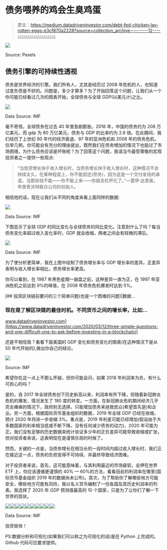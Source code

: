 # 债务喂养的鸡会生臭鸡蛋

> 原文：<https://medium.datadriveninvestor.com/debt-fed-chicken-lay-rotten-eggs-e3cf870a2228?source=collection_archive---------12----------------------->

![](img/1d865f1eff8db1c791d59b46092efb36.png)

Source: Pexels

## 债务引擎的可持续性透视

债务是世界经济的引擎。我们所有人，尤其是经历过 2008 年危机的人，也知道过度负债是不好的。问题是，多少才算多？为了开始回答这个问题，让我们从一个你可能已经看过几次的图表开始，全球债务与全球 GDP(以美元计)之比。

![](img/72f6921b1363d138253b391de4ca21e8.png)

Data Source: IMF

毫不奇怪，全球债务在过去 40 年里急剧膨胀。2018 年，中国的债务约为 208 万亿美元，而 gdp 为 80 万亿美元，债务与 GDP 的比率约为 2.6 倍。在此期间，我们经历了上世纪 80 年代的经济衰退、97 年的亚洲危机和 2008 年的债务危机，仅举几例。你可能会有充分的理由提出，既然我们在债务增加的情况下也挺过了市场困境，为什么债务应该是坏账呢？为了回答这个问题，我请当今最受尊敬的宏观投资者之一提供一些观点:

> “当信贷增长快于收入增长时，当债务增长快于收入增长时，这种情况不会持续太久。在某种程度上，你不能偿还(债务)，因为这是一个交付金钱的承诺。当那些钱不能——你不能上来——你就去杠杆化了。”—雷伊·达里奥，布里奇沃特联合公司的创始人。

相信他的话，现在让我们从不同的角度来看上面同样的数据:

![](img/211790462e796d871a56928067144c42.png)

Data Source: IMF

下图显示了全球 GDP 的同比变化与全球债务的同比变化。注意到什么了吗？每当债务变化率超过收入变化率时，GDP 就会收缩，两者之间会有轻微的滞后。

![](img/8da4f664ce0a6a6879929bdf5f59136c.png)

Data Source: IMF

为了使分析更简单，我在上图中绘制了债务增长率与 GDP 增长率的差异。正差异表明与收入增长率相比，债务增长率更高。

你可以看到，在 1987 年黑色星期一崩盘之前，这种差异一直为正，在 1997 年亚洲危机之前达到 9%的峰值，在 2008 年债务危机爆发时达到 5%。

[](https://www.datadriveninvestor.com/2020/03/12/three-simple-questions-and-one-difficult-one-to-ask-before-investing-in-a-blockchain/) [## 投资区块链前要问的三个简单问题(也是一个困难的问题)|数据…

### 现在是了解区块链的最佳时机。不同货币之间的增长率，比如…

www.datadriveninvestor.com](https://www.datadriveninvestor.com/2020/03/12/three-simple-questions-and-one-difficult-one-to-ask-before-investing-in-a-blockchain/) 

还是不相信我？看看下面美国的 GDP 变化和债务变化的图表(在这种情况下是从 50 年代开始的),做出你自己的结论。

![](img/3a78674c3c4c52af9dc18b4f596ee50a.png)

Source: IMF

希望你在这一点上不那么怀疑，但你可能会问，如果 2018 年利润率为负，有什么可担心的吗？

是的，自 2017 年全球债务创下历史新高以来，利润率有所下降，但随着新冠肺炎危机的爆发，情况发生了 180 度的转变。一方面，在新冠肺炎危机期间经济几乎完全瘫痪的情况下，政府别无选择，只能增加债务来拯救民众(希望首先是)和企业。另一方面，根据国际货币基金组织的数据，2019 年全球 GDP 已经在收缩，预计 2020 年将进一步收缩 3%。重点是，2019 年利差可能已经增加(假设由于大多数国家的利率相当低或不断下降，没有任何减少债务的动力)，2020 年可能为正。我们没有足够的历史数据来统计验证多少年的正负差异可能导致收缩或扩张，但对投资者来说，这表明现在是谨慎乐观的时候了。

然而，关键的一点是，当债务增长在相当长的一段时间内超过收入增长时，我们正在接近这一点，债务的负担变得不可持续，并最终导致经济困难。

对于投资者来说，首先，这可能意味着，与其利用最近的市场疲软，全押在世界 ETF 上，你应该遵循更谨慎的 40% — 60%的方法，看看目前的利润率在哪里(国际货币基金组织 2019 年的数据尚未公布)。其次，为了帮助你了解哪些地方可能安全，哪些地方可能有风险，我以名义货币编制了一份各国及其历史利润率的列表。我选择了 2020 年 GDP 预测值最高的 10 个国家，只是为了让你们了解一下世界的现状。

![](img/b6149e679c4c308927d058cc9b657ac2.png)![](img/31daa24c22a41e1d79406f8bdab70081.png)![](img/8c51f60c1bb628c491be9ee28e58a870.png)![](img/2070621a3718ea84600ba0b9066dd310.png)![](img/4b2010524eceb99f84f131fa6e25debf.png)![](img/2eab9315a80507a6e3116bba55c25eb9.png)![](img/b707e98339b4ee66000fafb4b2951388.png)![](img/60aec89312516487f11b3d95b97f8a1f.png)![](img/1cf823e46148e4bc07160548224c18c9.png)![](img/d3e732c7fc4b17ab759461c3146a7c63.png)

Data Source: IMF

投资愉快！

PS:数据分析和可视化(如果我们可以称之为可视化的话)是在 Python 上完成的。Github 代码可应要求提供。